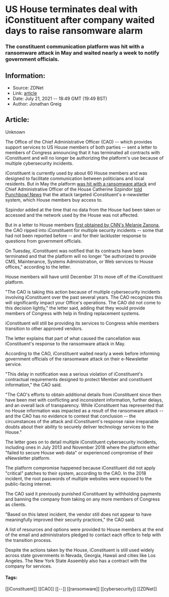 # US House terminates deal with iConstituent after company waited days to raise ransomware alarm
### The constituent communication platform was hit with a ransomware attack in May and waited nearly a week to notify government officials.

## Information:
+ Source: ZDNet
+ Link: [article](https://www.zdnet.com/article/us-house-terminates-deal-with-iconstituent-after-multiple-security-incidents/)
+ Date: July 21, 2021 -- 18:49 GMT (19:49 BST)
+ Author: Jonathan Greig


## Article:
Unknown

The Office of the Chief Administrative Officer (CAO) -- which provides support services to US House members of both parties -- sent a letter to members of Congress announcing that it has terminated all contracts with iConstituent and will no longer be authorizing the platform's use because of multiple cybersecurity incidents. 

iConstituent is currently used by about 60 House members and was designed to facilitate communication between politicians and local residents. But in May the platform [was hit with a ransomware attack](https://www.zdnet.com/article/constituent-platform-used-by-congress-hit-with-ransomware-as-nyc-faces-legal-department-hack/) and Chief Administrative Officer of the House Catherine Szpindor [told Punchbowl News](https://email.punchbowl.news/t/ViewEmail/t/E529F9A86AAF91F32540EF23F30FEDED/92315BAE6EE58854D8E2A916412CAE5B) that the attack targeted iConstituent's e-newsletter system, which House members buy access to.

Szpindor added at the time that no data from the House had been taken or accessed and the network used by the House was not affected.

But in a letter to House members [first obtained by CNN's Melanie Zanona](https://twitter.com/MZanona/status/1417588927200997378/photo/1), the CAO ripped into iConstituent for multiple security incidents -- some that had not been reported before -- and for their lackluster response to questions from government officials. 

On Tuesday, iConstituent was notified that its contracts have been terminated and that the platform will no longer "be authorized to provide CMS, Maintenance, Systems Administration, or Web services to House offices," according to the letter.

House members will have until December 31 to move off of the iConstituent platform. 

"The CAO is taking this action because of multiple cybersecurity incidents involving iConstituent over the past several years. The CAO recognizes this will significantly impact your Office's operations. The CAO did not come to this decision lightly," the letter said, adding that they would provide members of Congress with help in finding replacement systems. 






iConstituent will still be providing its services to Congress while members transition to other approved vendors. 

The letter explains that part of what caused the cancellation was iConstituent's response to the ransomware attack in May. 

According to the CAO, iConstituent waited nearly a week before informing government officials of the ransomware attack on their e-Newsletter service. 

"This delay in notification was a serious violation of iConstituent's contractual requirements designed to protect Member and constituent information," the CAO said. 

"The CAO's efforts to obtain additional details from iConstituent since then have been met with conflicting and inconsistent information, further delays, and an overall lack of transparency. While iConstituent has represented that no House information was impacted as a result of the ransomware attack -- and the CAO has no evidence to contest that conclusion -- the circumstances of the attack and iConstituent's response raise irreparable doubts about their ability to securely deliver technology services to the House."

The letter goes on to detail multiple iConstituent cybersecurity incidents, including ones in July 2013 and November 2018 where the platform either "failed to secure House web data" or experienced compromise of their eNewsletter platform.

The platform compromise happened because iConstituent did not apply "critical" patches to their system, according to the CAO. In the 2018 incident, the root passwords of multiple websites were exposed to the public-facing internet.

The CAO said it previously punished iConstituent by withholding payments and banning the company from taking on any more members of Congress as clients. 

"Based on this latest incident, the vendor still does not appear to have meaningfully improved their security practices," the CAO said. 

A list of resources and options were provided to House members at the end of the email and administrators pledged to contact each office to help with the transition process.  

Despite the actions taken by the House, iConstituent is still used widely across state governments in Nevada, Georgia, Hawaii and cities like Los Angeles. The New York State Assembly also has a contract with the company for services.





#### Tags:
[[iConstituent]] [[CAO]] [[--]] [[ransomware]] [[cybersecurity]] [[ZDNet]]
